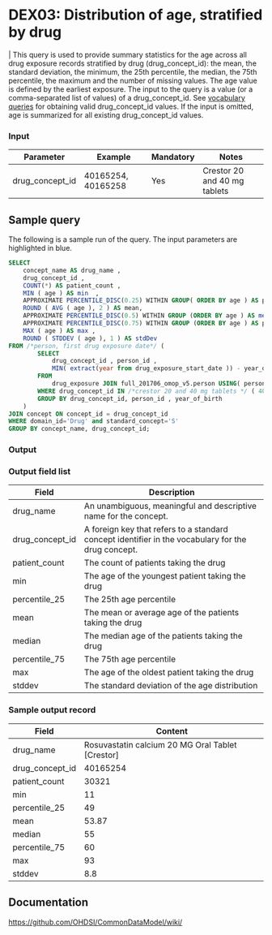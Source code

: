# DEX03: Distribution of age, stratified by drug

| This query is used to provide summary statistics for the age across all drug exposure records stratified by drug (drug_concept_id): the mean, the standard deviation, the minimum, the 25th percentile, the median, the 75th percentile, the maximum and the number of missing values. The age value is defined by the earliest exposure. The input to the query is a value (or a comma-separated list of values) of a drug_concept_id. See  [vocabulary queries](http://vocabqueries.omop.org/drug-queries) for obtaining valid drug_concept_id values. If the input is omitted, age is summarized for all existing drug_concept_id values.

### Input

|  Parameter |  Example |  Mandatory |  Notes | 
| --- | --- | --- | --- |
| drug_concept_id | 40165254, 40165258 | Yes | Crestor 20 and 40 mg tablets |

## Sample query
The following is a sample run of the query. The input parameters are highlighted in  blue. 

```sql
SELECT 
    concept_name AS drug_name , 
    drug_concept_id , 
    COUNT(*) AS patient_count , 
    MIN ( age ) AS min  , 
    APPROXIMATE PERCENTILE_DISC(0.25) WITHIN GROUP( ORDER BY age ) AS percentile_25  , 
    ROUND ( AVG ( age ), 2 ) AS mean, 
    APPROXIMATE PERCENTILE_DISC(0.5) WITHIN GROUP (ORDER BY age ) AS median  , 
    APPROXIMATE PERCENTILE_DISC(0.75) WITHIN GROUP (ORDER BY age ) AS percentile_75 , 
    MAX ( age ) AS max , 
    ROUND ( STDDEV ( age ), 1 ) AS stdDev 
FROM /*person, first drug exposure date*/ ( 
        SELECT 
            drug_concept_id , person_id , 
            MIN( extract(year from drug_exposure_start_date )) - year_of_birth as age 
        FROM 
            drug_exposure JOIN full_201706_omop_v5.person USING( person_id ) 
        WHERE drug_concept_id IN /*crestor 20 and 40 mg tablets */ ( 40165254, 40165258 )
        GROUP BY drug_concept_id, person_id , year_of_birth 
    ) 
JOIN concept ON concept_id = drug_concept_id 
WHERE domain_id='Drug' and standard_concept='S'
GROUP BY concept_name, drug_concept_id;
```

### Output

### Output field list

|  Field |  Description |
| --- | --- | 
| drug_name | An unambiguous, meaningful and descriptive name for the concept. |
| drug_concept_id | A foreign key that refers to a standard concept identifier in the vocabulary for the drug concept. |
| patient_count | The count of patients taking the drug |
| min | The age of the youngest patient taking the drug |
| percentile_25 | The 25th age percentile |
| mean | The mean or average age of the patients taking the drug |
| median | The median age of the patients taking the drug |
| percentile_75 | The 75th age percentile |
| max  | The age of the oldest patient taking the drug |
| stddev | The standard deviation of the age distribution |


### Sample output record

|  Field |  Content |
| --- | --- | 
| drug_name | Rosuvastatin calcium 20 MG Oral Tablet [Crestor] |
| drug_concept_id | 40165254 |
| patient_count | 30321 |
| min | 11 |
| percentile_25 | 49 |
| mean | 53.87 |
| median | 55 |
| percentile_75 | 60 |
| max | 93 |
| stddev | 8.8 |

## Documentation
https://github.com/OHDSI/CommonDataModel/wiki/
